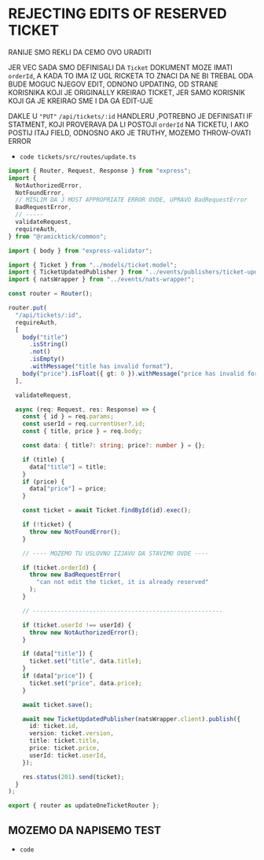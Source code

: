 # REJECTING EDITS OF RESERVED TICKET

RANIJE SMO REKLI DA CEMO OVO URADITI

JER VEC SADA SMO DEFINISALI DA `Ticket` DOKUMENT MOZE IMATI `orderId`, A KADA TO IMA IZ UGL RICKETA TO ZNACI DA NE BI TREBAL ODA BUDE MOGUC NJEGOV EDIT, ODNONO UPDATING, OD STRANE KORISNIKA KOJI JE ORIGINALLY KREIRAO TICKET, JER SAMO KORISNIK KOJI GA JE KREIRAO SME I DA GA EDIT-UJE

DAKLE U `"PUT"` `/api/tickets/:id` HANDLERU ,POTREBNO JE DEFINISATI IF STATMENT, KOJI PROVERAVA DA LI POSTOJI `orderId` NA TICKETU, I AKO POSTIJ ITAJ FIELD, ODNOSNO AKO JE TRUTHY, MOZEMO THROW-OVATI ERROR

- `code tickets/src/routes/update.ts`

```ts
import { Router, Request, Response } from "express";
import {
  NotAuthorizedError,
  NotFoundError,
  // MISLIM DA J MOST APPROPRIATE ERROR OVDE, UPRAVO BadRequestError
  BadRequestError,
  // -----
  validateRequest,
  requireAuth,
} from "@ramicktick/common";

import { body } from "express-validator";

import { Ticket } from "../models/ticket.model";
import { TicketUpdatedPublisher } from "../events/publishers/ticket-updated-publisher";
import { natsWrapper } from "../events/nats-wrapper";

const router = Router();

router.put(
  "/api/tickets/:id",
  requireAuth,
  [
    body("title")
      .isString()
      .not()
      .isEmpty()
      .withMessage("title has invalid format"),
    body("price").isFloat({ gt: 0 }).withMessage("price has invalid format"),
  ],

  validateRequest,

  async (req: Request, res: Response) => {
    const { id } = req.params;
    const userId = req.currentUser?.id;
    const { title, price } = req.body;

    const data: { title?: string; price?: number } = {};

    if (title) {
      data["title"] = title;
    }
    if (price) {
      data["price"] = price;
    }

    const ticket = await Ticket.findById(id).exec();

    if (!ticket) {
      throw new NotFoundError();
    }

    // ---- MOZEMO TU USLOVNU IZJAVU DA STAVIMO OVDE ----

    if (ticket.orderId) {
      throw new BadRequestError(
        "can not edit the ticket, it is already reserved"
      );
    }

    // ------------------------------------------------------

    if (ticket.userId !== userId) {
      throw new NotAuthorizedError();
    }

    if (data["title"]) {
      ticket.set("title", data.title);
    }
    if (data["price"]) {
      ticket.set("price", data.price);
    }

    await ticket.save();

    await new TicketUpdatedPublisher(natsWrapper.client).publish({
      id: ticket.id,
      version: ticket.version,
      title: ticket.title,
      price: ticket.price,
      userId: ticket.userId,
    });

    res.status(201).send(ticket);
  }
);

export { router as updateOneTicketRouter };
```

## MOZEMO DA NAPISEMO TEST

- `code `
